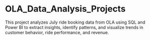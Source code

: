 # OLA_Data_Analysis_Projects
This project analyzes July ride booking data from OLA using SQL and Power BI to extract insights, identify patterns, and visualize trends in customer behavior, ride performance, and revenue.
